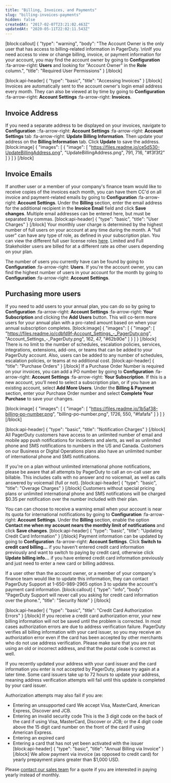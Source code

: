 ```yaml
---
title: "Billing, Invoices, and Payments"
slug: "billing-invoices-payments"
hidden: false
createdAt: "2017-02-07T23:21:02.463Z"
updatedAt: "2020-05-11T22:02:11.543Z"
---
```

[block:callout]
{
  "type": "warning",
  "body": "The Account Owner is the only user that has access to billing-related information in PagerDuty. \n\nIf you need access to view or change billing, invoice, or payment information for your account, you may find the account owner by going to **Configuration** :fa-arrow-right: **Users** and looking for \"Account Owner\" in the **Role** column.",
  "title": "Required User Permissions"
}
[/block]

[block:api-header]
{
  "type": "basic",
  "title": "Accessing Invoices"
}
[/block]
Invoices are automatically sent to the account owner's login email address every month. They can also be viewed at by time by going to **Configuration** :fa-arrow-right: **Account Settings** :fa-arrow-right: **Invoices**.

## Invoice Address

If you need a separate address to be displayed on your invoices, navigate to **Configuration** ::fa-arrow-right: **Account Settings** :fa-arrow-right: **Account Settings** tab :fa-arrow-right: **Update Billing Information**. Then update your address on the **Billing Information** tab. Click **Update** to save the address.
[block:image]
{
  "images": [
    {
      "image": [
        "https://files.readme.io/ce5d530-UpdateBillingAddress.png",
        "UpdateBillingAddress.png",
        791,
        716,
        "#f3f3f2"
      ]
    }
  ]
}
[/block]
## Invoice Emails

If another user or a member of your company's finance team would like to receive copies of the invoices each month, you can have them CC'd on all invoice and payment-related emails by going to **Configuration** :fa-arrow-right: **Account Settings**. Under the **Billing** section, enter the email address for the additional recipient in the **Invoice Email** field and click **Save changes**. Multiple email addresses can be entered here, but must be separated by commas.
[block:api-header]
{
  "type": "basic",
  "title": "User Charges"
}
[/block]
Your monthly user charge is determined by the highest number of full users on your account at any time during the month. A "full user" can have any type of role, as defined in your subscription plan. You can view the different full user license roles [here](https://support.pagerduty.com/docs/advanced-permissions#section-what-old-roles-do-the-new-roles-correspond-with-). Limited and Full Stakeholder users are billed for at a different rate as other users depending on your plan.

The number of users you currently have can be found by going to **Configuration** :fa-arrow-right: **Users**. If you're the account owner, you can find the highest number of users in your account for the month by going to **Configuration** :fa-arrow-right: **Account Settings**.

## Purchasing more users

If you need to add users to your annual plan, you can do so by going to **Configuration** :fa-arrow-right: **Account Settings** :fa-arrow-right: **Your Subscription** and clicking the **Add Users** button. This will co-term more users for your annual plan with a pro-rated amount based on when your annual subscription completes.
[block:image]
{
  "images": [
    {
      "image": [
        "https://files.readme.io/cdbfd9f-Account_Settings_-_PagerDuty.png",
        "Account_Settings_-_PagerDuty.png",
        162,
        47,
        "#62b90e"
      ]
    }
  ]
}
[/block]
There is no limit to the number of schedules, escalation policies, services, integrations, extensions, add-ons, or teams that can be added to your PagerDuty account. Also, users can be added to any number of schedules, escalation policies, or teams at no additional cost.
[block:api-header]
{
  "title": "Purchase Orders"
}
[/block]
If a Purchase Order Number is required on your invoices, you can add a PO number by going to **Configuration** :fa-arrow-right: **Account Settings** :fa-arrow-right: **Your Subscription**. If this is a new account, you’ll need to select a subscription plan, or if you have an existing account, select **Add More Users**. Under the **Billing & Payment** section, enter your Purchase Order number and select **Complete Your Purchase** to save your changes.

[block:image]
{
  "images": [
    {
      "image": [
        "https://files.readme.io/1b5af38-billing-po-number.png",
        "billing-po-number.png",
        1726,
        550,
        "#fafafa"
      ]
    }
  ]
}
[/block]

[block:api-header]
{
  "type": "basic",
  "title": "Notification Charges"
}
[/block]
All PagerDuty customers have access to an unlimited number of email and mobile app push notifications for incidents and alerts, as well as unlimited phone and SMS notifications to numbers in the US and Canada. Customers on our Business or Digital Operations plans also have an unlimited number of international phone and SMS notifications.

If you're on a plan without unlimited international phone notifications, please be aware that all attempts by PagerDuty to call an on-call user are billable. This includes calls with no answer and no voicemail, as well as calls answered by voicemail (full or not).
[block:api-header]
{
  "type": "basic",
  "title": "Overage Charges"
}
[/block]
Customers without special pricing plans or unlimited international phone and SMS notifications will be charged $0.35 per notification over the number included with their plan.

You can can choose to receive a warning email when your account is near its quota for international notifications by going to **Configuration** :fa-arrow-right: **Account Settings**. Under the **Billing** section, enable the option **Contact me when my account nears the monthly limit of notifications** and click **Save changes**.
[block:api-header]
{
  "type": "basic",
  "title": "Updating Credit Card Information"
}
[/block]
Payment information can be updated by going to **Configuration** :fa-arrow-right: **Account Settings**. Click **Switch to credit card billing…** if you haven't entered credit card information previously and want to switch to paying by credit card, otherwise click **Update billing info…** if you have entered credit card information previously and just need to enter a new card or billing address.

If a user other than the account owner, or a member of your company's finance team would like to update this information, they can contact PagerDuty Support at 1-650-989-2965 option 3 to update the account's payment card information.
[block:callout]
{
  "type": "info",
  "body": "PagerDuty Support will never call you asking for credit card information over the phone.",
  "title": "Security Note"
}
[/block]

[block:api-header]
{
  "type": "basic",
  "title": "Credit Card Authorization Errors"
}
[/block]
If you receive a credit card authorization error, your new billing information will not be saved until the problem is corrected. In most cases authorization errors are due to address verification failure. PagerDuty verifies all billing information with your card issuer, so you may receive an authorization error even if the card has been accepted by other merchants who do not use address verification. Please make sure that you are not using an old or incorrect address, and that the postal code is correct as well.

If you recently updated your address with your card issuer and the card information you enter is not accepted by PagerDuty, please try again at a later time. Some card issuers take up to 72 hours to update your address, meaning address verification attempts will fail until this update is completed by your card issuer.

Authorization attempts may also fail if you are:

* Entering an unsupported card
We accept Visa, MasterCard, American Express, Discover and JCB.
* Entering an invalid security code
This is the 3 digit code on the back of the card if using Visa, MasterCard, Discover or JCB; or the 4 digit code above the 15 digit card number on the front of the card if using American Express.
* Entering an expired card
* Entering a card that has not yet been activated with the issuer
[block:api-header]
{
  "type": "basic",
  "title": "Annual Billing via Invoice"
}
[/block]
We allow payment via invoice (as opposed to credit card) for yearly prepayment plans greater than $1,000 USD.

Please [contact our sales team](mailto:sales@pagerduty.com) for a quote if you are interested in paying yearly instead of monthly.